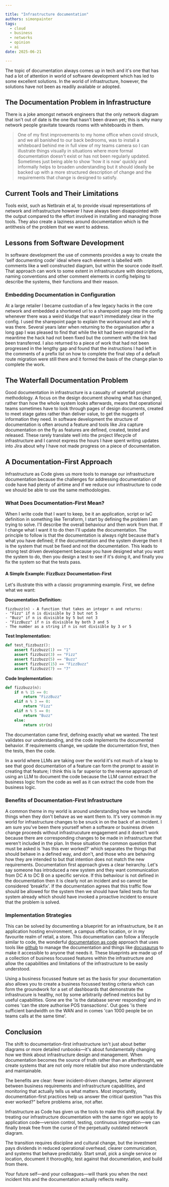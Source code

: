 ```yaml
---

title: "Infrastructure documentation"
authors: simonpainter
tags:
  - cloud
  - business
  - networks
  - opinion
  - ai
date: 2025-06-21

---
```


The topic of documentation always comes up in tech and it's one that has had a lot of attention in world of software development which has led to some excellent solutions. In the world of infrastructure, however, the solutions have not been as readily available or adopted.
<!-- truncate -->

## The Documentation Problem in Infrastructure

There is a joke amongst network engineers that the only network diagram that isn't out of date is the one that hasn't been drawn yet; this is why many network people gravitate towards rooms with whiteboards in them.

> One of my first improvements to my home office when covid struck, and we all banished to
> our back bedrooms, was to install a whiteboard behind me in full view of my teams camera
> so I can illustrate things visually in situations where more formal documentation doesn't
> exist or has not been regularly updated. Sometimes just being able to show 'how it is now'
> quickly and informally helps to broaden understanding but it should ideally be backed up
> with a more structured description of change and the requirements that change is designed
> to satisfy.

## Current Tools and Their Limitations

Tools exist, such as Netbrain et al, to provide visual representations of network and infrastructure however I have always been disappointed with the output compared to the effort involved in installing and managing those tools. They also create a laziness around documentation which is the antithesis of the problem that we want to address.

## Lessons from Software Development

In software development the use of comments provides a way to create the 'self documenting code' ideal where each element is labelled with comments like a well constructed diagram, but within the source code itself. That approach can work to some extent in infrastrucuture with descriptions, naming conventions and other comment elements in config helping to describe the systems, their functions and their reason.

### Embedding Documentation in Configuration

At a large retailer I became custodian of a few legacy hacks in the core network and embedded a shortened url to a sharepoint page into the config whenever there was a weird kludge that wasn't immediately clear in the config. I used the sharepoint page to explain the workaround and why it was there. Several years later when returning to the organisation after a long gap I was pleased to find that while the kit had been migrated in the meantime the hack had not been fixed but the comment with the link had been transferred. I also returned to a piece of work that had not been progressed in the lengthy gap and found that the instructions I had left in the comments of a prefix list on how to complete the final step of a default route migration were still there and it formed the basis of the change plan to complete the work.

## The Waterfall Documentation Problem

Good documentation in infrastructure is a casualty of waterfall project methodology. A focus on the design document showing what has changed, rather than how the whole system looks afterwards, means that operational teams sometimes have to look through pages of design documents, created to meet stage gates rather than deliver value, to get the nuggets of information they need. In software development the structure of documentation is often around a feature and tools like Jira capture documentation on the fly as features are defined, created, tested and released. These rarely translate well into the project lifecycle of infrastructure and I cannot express the hours I have spent writing updates into Jira about why I have not made progress on a piece of documentation.

## A Documentation-First Approach

Infrastructure as Code gives us more tools to manage our infrastructure documentation because the challenges for addressing documentation of code have had plenty of airtime and if we reduce our infrastructure to code we should be able to use the same methodologies.

### What Does Documentation-First Mean?

When I write code that I want to keep, be it an application, script or IaC definition in something like Terraform, I start by defining the problem I am trying to solve. I'll describe the overall behaviour and then work from that. If I change what I want it to do then I'll update the documentation. The principle to follow is that the documentation is always right because that's what you have defined; if the documentation and the system diverge then it is the system that must be fixed and not the documentation.
This leads to strong test driven developement because you have designed what you want the system to do, then you design a test to see if it's doing it, and finally you fix the system so that the tests pass.

#### A Simple Example: FizzBuzz Documentation-First

Let's illustrate this with a classic programming example. First, we define what we want:

**Documentation Definition:**

```text
fizzbuzz(n) - A function that takes an integer n and returns:
- "Fizz" if n is divisible by 3 but not 5
- "Buzz" if n is divisible by 5 but not 3  
- "FizzBuzz" if n is divisible by both 3 and 5
- The number as a string if n is not divisible by 3 or 5
```

**Test Implementation:**

```python
def test_fizzbuzz():
    assert fizzbuzz(1) == "1"
    assert fizzbuzz(3) == "Fizz" 
    assert fizzbuzz(5) == "Buzz"
    assert fizzbuzz(15) == "FizzBuzz"
    assert fizzbuzz(7) == "7"
```

**Code Implementation:**

```python
def fizzbuzz(n):
    if n % 15 == 0:
        return "FizzBuzz"
    elif n % 3 == 0:
        return "Fizz"
    elif n % 5 == 0:
        return "Buzz"
    else:
        return str(n)
```

The documentation came first, defining exactly what we wanted. The test validates our understanding, and the code implements the documented behavior. If requirements change, we update the documentation first, then the tests, then the code.

In a world where LLMs are taking over the world it's not much of a leap to see that good documentation of a feature can form the prompt to assist in creating that feature; I think this is far superior to the reverse approach of using an LLM to document the code because the LLM cannot extract the business logic from the code as well as it can extract the code from the business logic.

### Benefits of Documentation-First Infrastructure

A common theme in my world is around understanding how we handle things when they don't behave as we want them to. It's very common in my world for infrastructure changes to be snuck in on the back of an incident. I am sure you've been there yourself when a software or business driven change proceeds without infrastrucuture engagement and it doesn't work because there are corresponding changes to be made in infrastructure that weren't included in the plan. In these situation the common question that must be asked is 'has this ever worked?' which separates the things that should behave in a defined way, and don't, and those who are behaving how they are intended to but that intention does not match the new requirements.
Documentation first approach gives a clear heirarchy. Let's say someone has introduced a new system and they want communication from DC A to DC B on a specific service. If this behaviour is not defined in the documentation then it is clearly not an incident and so cannot be considered 'breakfix'. If the documentation agrees that this traffic flow should be allowed for the system then we should have failed tests for that system already which should have invoked a proactive incident to ensure that the problem is solved.

### Implementation Strategies

This can be solved by documenting a blueprint for an infrastructure, be it an application hosting environment, a campus office location, or in my favourite realm of retail, a store. This documentation can follow a lifecycle similar to code, the wonderful [documentation as code](https://about.gitlab.com/blog/five-fast-facts-about-docs-as-code-at-gitlab/) approach that uses tools like [github](/tags/github) to manage the documentation and things like [docusaurus](/tags/docusaurus) to make it accessible to anyone that needs it. These blueprints are made up of a collection of business focussed features within the infrastructure and allow the capabilities and limitations of the infrastructure to be easily understood.

Using a business focussed feature set as the basis for your documentation also allows you to create a business focussed testing criteria which can form the groundwork for a set of dashboards that demonstrate the infrastrucure is healthy, not by some arbitrarily defined metrics but by useful capabilities. Gone are the 'is the database server responding' and in comes 'can the store authorise POS transactions'. Out goes 'is there sufficient bandwidth on the WAN and in comes 'can 1000 people be on teams calls at the same time'.

## Conclusion

The shift to documentation-first infrastructure isn't just about better diagrams or more detailed runbooks—it's about fundamentally changing how we think about infrastructure design and management. When documentation becomes the source of truth rather than an afterthought, we create systems that are not only more reliable but also more understandable and maintainable.

The benefits are clear: fewer incident-driven changes, better alignment between business requirements and infrastructure capabilities, and monitoring that actually tells us what matters. Most importantly, documentation-first practices help us answer the critical question "has this ever worked?" before problems arise, not after.

Infrastructure as Code has given us the tools to make this shift practical. By treating our infrastructure documentation with the same rigor we apply to application code—version control, testing, continuous integration—we can finally break free from the curse of the perpetually outdated network diagram.

The transition requires discipline and cultural change, but the investment pays dividends in reduced operational overhead, clearer communication, and systems that behave predictably. Start small, pick a single service or location, document it thoroughly, test against that documentation, and build from there.

Your future self—and your colleagues—will thank you when the next incident hits and the documentation actually reflects reality.
